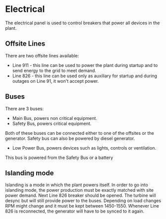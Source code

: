 # Electrical

The electrical panel is used to control breakers that power all devices in the plant.

## Offsite Lines

There are two offsite lines available:
- Line 911 - this line can be used to power the plant during startup and to send energy to the grid to meet demand.
- Line 826 - this line can be used only as auxiliary for startup and during outages on Line 91, it won't accept power.

## Buses

There are 3 buses:

- Main Bus, powers non critical equipment.
- Safety Bus, powers critical equipment.

Both of these buses can be connected either to one of the offsites or the generator. Safety bus can also be powered by diesel generator.

- Low Power Bus, powers devices such as lights, controls or ventilation.

This bus is powered from the Safety Bus or a battery

## Islanding mode

Islanding is a mode in which the plant powers itself. In order to go into islanding mode, the power production must be exactly matched with site power demand. Next Line 826 breaker should be opened. The turbine will desync but will still provide power to the buses. Depending on load changes RPM might change and it must be kept between 1450-1550. Whenever Line 826 is reconnected, the generator will have to be synced to it again.
